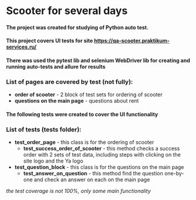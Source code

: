 # Scooter for several days

#### The project was created for studying of Python auto test.
#### This project covers UI tests for site https://qa-scooter.praktikum-services.ru/
#### There was used the pytest lib and selenium WebDriver lib for creating and running auto-tests and allure for results

### List of pages are covered by test (not fully):
* **order of scooter** - 2 block of test sets for ordering of scooter
* **questions on the main page** - questions about rent

#### The following tests were created to cover the UI functionality

### List of tests (tests folder):
* **test_order_page** - this class is for the ordering of scooter
  * **test_success_order_of_scooter** - this method checks a success order with 2 sets of test data, including steps with clicking on the site logo and the Ya logo 
* **test_question_block** - this class is for the questions on the main page
  * **test_answer_on_question** - this method find the question one-by-one and check an answer on each on the main page


*the test coverage is not 100%, only some main functionality*
